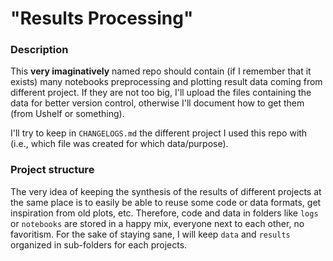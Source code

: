 # "Results Processing"
### Description
This **very imaginatively** named repo should contain (if I remember that it exists) many notebooks preprocessing and plotting result data coming from different project.
If they are not too big, I'll upload the files containing the data for better version control, otherwise I'll document how to get them (from Ushelf or something).

I'll try to keep in `CHANGELOGS.md` the different project I used this repo with (i.e., which file was created for which data/purpose).

### Project structure
The very idea of keeping the synthesis of the results of different projects at the same place is to easily be able to reuse some code or data formats, get inspiration from old plots, etc. Therefore, code and data in folders like `logs` or `notebooks` are stored in a happy mix, everyone next to each other, no favoritism.
For the sake of staying sane, I will keep `data` and `results` organized in sub-folders for each projects.
